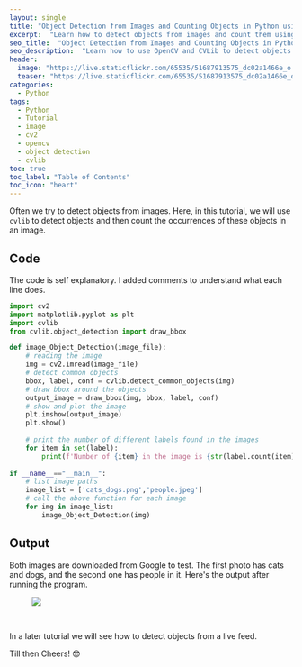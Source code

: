 ```yaml
---
layout: single
title: "Object Detection from Images and Counting Objects in Python using OpenCV and CVLib"
excerpt:  "Learn how to detect objects from images and count them using Python! In this tutorial, we will show you how to use OpenCV and CVLib to perform object detection on images. This post will walk you through each step of the process, including installing the necessary libraries, loading the image, detecting objects, and counting them. You'll also learn some useful techniques for filtering out unwanted objects and optimizing your object detection algorithm." 
seo_title:  "Object Detection from Images and Counting Objects in Python"
seo_description:  "Learn how to use OpenCV and CVLib to detect objects from images and count them in Python! This tutorial walks you through the process of installing necessary libraries, loading images, detecting objects, and filtering out unwanted objects."
header:
  image: "https://live.staticflickr.com/65535/51687913575_dc02a1466e_o.png"
  teaser: "https://live.staticflickr.com/65535/51687913575_dc02a1466e_o.png"
categories:
  - Python
tags:
  - Python
  - Tutorial
  - image
  - cv2
  - opencv
  - object detection
  - cvlib
toc: true
toc_label: "Table of Contents"
toc_icon: "heart"
---
```


Often we try to detect objects from images. Here, in this tutorial, we will use `cvlib` to detect objects and then count the occurrences of these objects in an image.

## Code
The code is self explanatory. I added comments to understand what each line does.
```python
import cv2
import matplotlib.pyplot as plt
import cvlib
from cvlib.object_detection import draw_bbox

def image_Object_Detection(image_file):
	# reading the image
    img = cv2.imread(image_file)
    # detect common objects
    bbox, label, conf = cvlib.detect_common_objects(img)
    # draw bbox around the objects
    output_image = draw_bbox(img, bbox, label, conf)
    # show and plot the image
    plt.imshow(output_image)
    plt.show()
	
	# print the number of different labels found in the images
    for item in set(label):
        print(f'Number of {item} in the image is {str(label.count(item))}')
        
if __name__=="__main__":
	# list image paths
    image_list = ['cats_dogs.png','people.jpeg']
    # call the above function for each image
    for img in image_list:
        image_Object_Detection(img)
```

## Output
Both images are downloaded from Google to test. The first photo has cats and dogs, and the second one has people in it. Here's the output after running the program.
<figure>
  <a href="https://live.staticflickr.com/65535/51687009916_98685a45b0_o.png"><img src="https://live.staticflickr.com/65535/51687009916_98685a45b0_o.png"></a>
</figure>
<br/>

In a later tutorial we will see how to detect objects from a live feed.

Till then Cheers! :sunglasses:
<!--stackedit_data:
eyJoaXN0b3J5IjpbMTU0OTQ5NTczMywxMDU0NDA1ODY3XX0=
-->